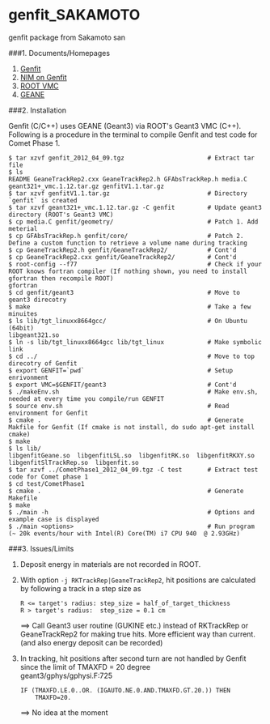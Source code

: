 genfit_SAKAMOTO
===============

genfit package from Sakamoto san

###1. Documents/Homepages

1. [Genfit](http://genfit.sourceforge.net/Main.html)
2. [NIM on Genfit](http://dx.doi.org/10.1016/j.nima.2010.03.136)
3. [ROOT VMC](http://root.cern.ch/drupal/content/vmc)
4. [GEANE](http://nuint.ps.uci.edu/dcasper/files/GEANE.pdf)

###2. Installation

Genfit (C/C++) uses GEANE (Geant3) via ROOT's Geant3 VMC (C++).
Following is a procedure in the terminal to compile Genfit and test code for Comet Phase 1.

    $ tar xzvf genfit_2012_04_09.tgz                       # Extract tar file
    $ ls 
    README GeaneTrackRep2.cxx GeaneTrackRep2.h GFAbsTrackRep.h media.C geant321+_vmc.1.12.tar.gz genfitV1.1.tar.gz
    $ tar xzvf genfitV1.1.tar.gz                           # Directory `genfit` is created
    $ tar xzvf geant321+_vmc.1.12.tar.gz -C genfit         # Update geant3 directory (ROOT's Geant3 VMC)
    $ cp media.C genfit/geometry/                          # Patch 1. Add meterial
    $ cp GFAbsTrackRep.h genfit/core/                      # Patch 2. Define a custom function to retrieve a volume name during tracking
    $ cp GeaneTrackRep2.h genfit/GeaneTrackRep2/           # Cont'd
    $ cp GeaneTrackRep2.cxx genfit/GeaneTrackRep2/         # Cont'd
    $ root-config --f77                                    # Check if your ROOT knows fortran compiler (If nothing shown, you need to install gfortran then recompile ROOT)
    gfortran
    $ cd genfit/geant3                                     # Move to geant3 direcotry
    $ make                                                 # Take a few minuites
    $ ls lib/tgt_linuxx8664gcc/                            # On Ubuntu (64bit)
    libgeant321.so
    $ ln -s lib/tgt_linuxx8664gcc lib/tgt_linux            # Make symbolic link 
    $ cd ../                                               # Move to top direcotry of Genfit
    $ export GENFIT=`pwd`                                  # Setup enrivonment
    $ export VMC=$GENFIT/geant3                            # Cont'd
    $ ./makeEnv.sh                                         # Make env.sh, needed at every time you compile/run GENFIT
    $ source env.sh                                        # Read environment for Genfit
    $ cmake .                                              # Generate Makfile for Genfit (If cmake is not install, do sudo apt-get install cmake)
    $ make
    $ ls lib/
    libgenfitGeane.so  libgenfitLSL.so  libgenfitRK.so  libgenfitRKXY.so  libgenfitSlTrackRep.so  libgenfit.so
    $ tar xzvf ../CometPhase1_2012_04_09.tgz -C test       # Extract test code for Comet phase 1
    $ cd test/CometPhase1
    $ cmake .                                              # Generate Makefile
    $ make
    $ ./main -h                                            # Options and example case is displayed
    $ ./main <options>                                     # Run program (~ 20k events/hour with Intel(R) Core(TM) i7 CPU 940  @ 2.93GHz)

###3. Issues/Limits

1.  Deposit energy in materials are not recorded in ROOT.
2.  With option `-j RKTrackRep|GeaneTrackRep2`, hit positions are calculated by following a track in a step size as

        R <= target's radius: step_size = half_of_target_thickness
        R > target's radius:  step_size = 0.1 cm
        
    ==> Call Geant3 user routine (GUKINE etc.) instead of RKTrackRep or GeaneTrackRep2 for making true hits.
    More efficient way than current. (and also energy deposit can be recorded)  

3.  In tracking, hit positions after second turn are not handled by Genfit since the limit of TMAXFD = 20 degree  
    geant3/gphys/gphysi.F:725  

        IF (TMAXFD.LE.0..OR. (IGAUTO.NE.0.AND.TMAXFD.GT.20.)) THEN  
            TMAXFD=20.  

    ==> No idea at the moment
